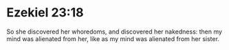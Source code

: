 # Ezekiel 23:18

So she discovered her whoredoms, and discovered her nakedness: then my mind was alienated from her, like as my mind was alienated from her sister.